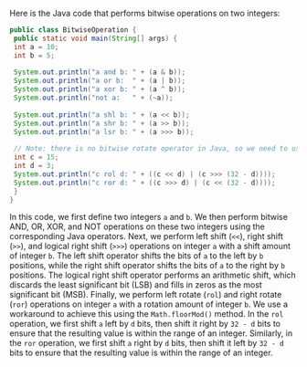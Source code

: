 Here is the Java code that performs bitwise operations on two integers:
```java
public class BitwiseOperation {
 public static void main(String[] args) {
 int a = 10;
 int b = 5;
 
 System.out.println("a and b: " + (a & b));
 System.out.println("a or b:  " + (a | b));
 System.out.println("a xor b: " + (a ^ b));
 System.out.println("not a:   " + (~a));
 
 System.out.println("a shl b: " + (a << b));
 System.out.println("a shr b: " + (a >> b));
 System.out.println("a lsr b: " + (a >>> b));
 
 // Note: there is no bitwise rotate operator in Java, so we need to use a workaround using the Math.floorMod() method.
 int c = 15;
 int d = 3;
 System.out.println("c rol d: " + ((c << d) | (c >>> (32 - d))));
 System.out.println("c ror d: " + ((c >>> d) | (c << (32 - d))));
 }
}
```
In this code, we first define two integers `a` and `b`. We then perform bitwise AND, OR, XOR, and NOT operations on these two integers using the corresponding Java operators.
Next, we perform left shift (`<<`), right shift (`>>`), and logical right shift (`>>>`) operations on integer `a` with a shift amount of integer `b`. The left shift operator shifts the bits of `a` to the left by `b` positions, while the right shift operator shifts the bits of `a` to the right by `b` positions. The logical right shift operator performs an arithmetic shift, which discards the least significant bit (LSB) and fills in zeros as the most significant bit (MSB).
Finally, we perform left rotate (`rol`) and right rotate (`ror`) operations on integer `a` with a rotation amount of integer `b`. We use a workaround to achieve this using the `Math.floorMod()` method. In the `rol` operation, we first shift `a` left by `d` bits, then shift it right by `32 - d` bits to ensure that the resulting value is within the range of an integer. Similarly, in the `ror` operation, we first shift `a` right by `d` bits, then shift it left by `32 - d` bits to ensure that the resulting value is within the range of an integer.

